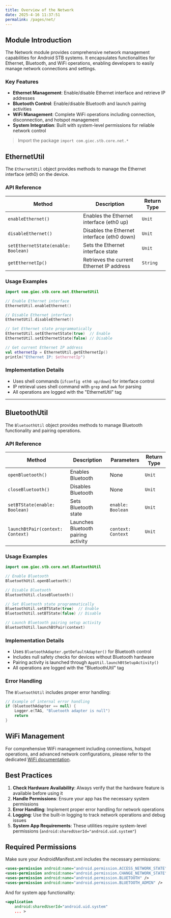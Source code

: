 ```yaml
---
title: Overview of the Network
date: 2025-4-16 11:37:51
permalink: /pages/net/
---
```

## Module Introduction

The Network module provides comprehensive network management capabilities for Android STB systems. It encapsulates functionalities for Ethernet, Bluetooth, and WiFi operations, enabling developers to easily manage network connections and settings.

### Key Features

- **Ethernet Management**: Enable/disable Ethernet interface and retrieve IP addresses
- **Bluetooth Control**: Enable/disable Bluetooth and launch pairing activities
- **WiFi Management**: Complete WiFi operations including connection, disconnection, and hotspot management
- **System Integration**: Built with system-level permissions for reliable network control

> Import the package `import com.giec.stb.core.net.*`

## EthernetUtil

The `EthernetUtil` object provides methods to manage the Ethernet interface (eth0) on the device.

### API Reference

| Method | Description | Return Type |
|--------|-------------|-------------|
| `enableEthernet()` | Enables the Ethernet interface (eth0 up) | `Unit` |
| `disableEthernet()` | Disables the Ethernet interface (eth0 down) | `Unit` |
| `setEthernetState(enable: Boolean)` | Sets the Ethernet interface state | `Unit` |
| `getEthernetIp()` | Retrieves the current Ethernet IP address | `String` |

### Usage Examples

```kotlin
import com.giec.stb.core.net.EthernetUtil

// Enable Ethernet interface
EthernetUtil.enableEthernet()

// Disable Ethernet interface
EthernetUtil.disableEthernet()

// Set Ethernet state programmatically
EthernetUtil.setEthernetState(true)  // Enable
EthernetUtil.setEthernetState(false) // Disable

// Get current Ethernet IP address
val ethernetIp = EthernetUtil.getEthernetIp()
println("Ethernet IP: $ethernetIp")
```

### Implementation Details

- Uses shell commands (`ifconfig eth0 up/down`) for interface control
- IP retrieval uses shell command with `grep` and `awk` for parsing
- All operations are logged with the "EthernetUtil" tag

---

## BluetoothUtil

The `BluetoothUtil` object provides methods to manage Bluetooth functionality and pairing operations.

### API Reference

| Method | Description | Parameters | Return Type |
|--------|-------------|------------|-------------|
| `openBluetooth()` | Enables Bluetooth | None | `Unit` |
| `closeBluetooth()` | Disables Bluetooth | None | `Unit` |
| `setBTState(enable: Boolean)` | Sets Bluetooth state | `enable: Boolean` | `Unit` |
| `launchBtPair(context: Context)` | Launches Bluetooth pairing activity | `context: Context` | `Unit` |

### Usage Examples

```kotlin
import com.giec.stb.core.net.BluetoothUtil

// Enable Bluetooth
BluetoothUtil.openBluetooth()

// Disable Bluetooth
BluetoothUtil.closeBluetooth()

// Set Bluetooth state programmatically
BluetoothUtil.setBTState(true)  // Enable
BluetoothUtil.setBTState(false) // Disable

// Launch Bluetooth pairing setup activity
BluetoothUtil.launchBtPair(context)
```

### Implementation Details

- Uses `BluetoothAdapter.getDefaultAdapter()` for Bluetooth control
- Includes null safety checks for devices without Bluetooth hardware
- Pairing activity is launched through `AppUtil.launchBtSetupActivity()`
- All operations are logged with the "BluetoothUtil" tag

### Error Handling

The `BluetoothUtil` includes proper error handling:

```kotlin
// Example of internal error handling
if (bluetoothAdapter == null) {
    Logger.e(TAG, "Bluetooth adapter is null")
    return
}
```

## WiFi Management

For comprehensive WiFi management including connections, hotspot operations, and advanced network configurations, please refer to the dedicated [WiFi documentation](/pages/net/wifi).

## Best Practices

1. **Check Hardware Availability**: Always verify that the hardware feature is available before using it
2. **Handle Permissions**: Ensure your app has the necessary system permissions
3. **Error Handling**: Implement proper error handling for network operations
4. **Logging**: Use the built-in logging to track network operations and debug issues
5. **System App Requirements**: These utilities require system-level permissions (`android:sharedUserId="android.uid.system"`)

## Required Permissions

Make sure your AndroidManifest.xml includes the necessary permissions:

```xml
<uses-permission android:name="android.permission.ACCESS_NETWORK_STATE" />
<uses-permission android:name="android.permission.CHANGE_NETWORK_STATE" />
<uses-permission android:name="android.permission.BLUETOOTH" />
<uses-permission android:name="android.permission.BLUETOOTH_ADMIN" />
```

And for system app functionality:

```xml
<application
    android:sharedUserId="android.uid.system"
    ... >
```

